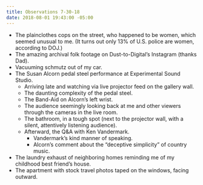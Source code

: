 ```yaml
---
title: Observations 7-30-18
date: 2018-08-01 19:43:00 -05:00
---
```


- The plainclothes cops on the street, who happened to be women, which seemed unusual to me. (It turns out only 13% of U.S. police are women, according to DOJ.)
- The amazing archival folk footage on Dust-to-Digital’s Instagram (thanks Dad).
- Vacuuming schmutz out of my car.
- The Susan Alcorn pedal steel performance at Experimental Sound Studio.
	- Arriving late and watching via live projector feed on the gallery wall.
	- The daunting complexity of the pedal steel.
	- The Band-Aid on Alcorn’s left wrist.
	- The audience seemingly looking back at me and other viewers through the cameras in the live room.
	- The bathroom, in a tough spot (next to the projector wall, with a silent, attentively listening audience).
	- Afterward, the Q&A with Ken Vandermark.
		- Vandermark’s kind manner of speaking.
		- Alcorn’s comment about the “deceptive simplicity” of country music.
- The laundry exhaust of neighboring homes reminding me of my childhood best friend’s house.
- The apartment with stock travel photos taped on the windows, facing outward.
